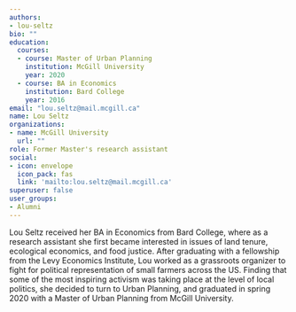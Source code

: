 ```yaml
---
authors:
- lou-seltz
bio: ""
education:
  courses:
  - course: Master of Urban Planning
    institution: McGill University
    year: 2020
  - course: BA in Economics
    institution: Bard College
    year: 2016
email: "lou.seltz@mail.mcgill.ca"
name: Lou Seltz
organizations:
- name: McGill University
  url: ""
role: Former Master's research assistant
social:
- icon: envelope
  icon_pack: fas
  link: 'mailto:lou.seltz@mail.mcgill.ca'
superuser: false
user_groups:
- Alumni
---
```

Lou Seltz received her BA in Economics from Bard College, where as a research assistant she first became interested in issues of land tenure, ecological economics, and food justice. After graduating with a fellowship from the Levy Economics Institute, Lou worked as a grassroots organizer to fight for political representation of small farmers across the US. Finding that some of the most inspiring activism was taking place at the level of local politics, she decided to turn to Urban Planning, and graduated in spring 2020 with a Master of Urban Planning from McGill University.

